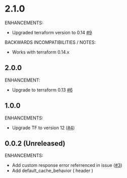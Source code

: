 # 2.1.0

ENHANCEMENTS:
* Upgraded terraform version to 0.14  [#9](https://github.com/zoitech/terraform-aws-cloudfront/issues/9)

BACKWARDS INCOMPATIBILITIES / NOTES:
* Works with terraform 0.14.x

## 2.0.0

ENHANCEMENT:
* Upgrade to terraform 0.13 [#6](https://github.com/zoitech/terraform-aws-cloudfront/issues/6)

## 1.0.0

ENHANCEMENTS:
* Upgrade TF to version 12 ([#4](https://github.com/zoitech/terraform-aws-cloudfront/issues/4))

## 0.0.2 (Unreleased)

ENHANCEMENTS:

* Add custom response error referrenced in issue ([#3](https://github.com/zoitech/terraform-aws-cloudfront/issues/3))
* Add default_cache_behavior ( header )
